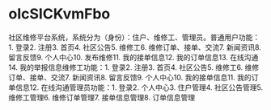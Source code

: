 # oIcSICKvmFbo
社区维修平台系统，系统分为（身份）：住户、维修工、管理员。普通用户功能：1. 登录2. 注册3. 首页4. 社区公告5. 维修工6. 维修订单、接单、交流7. 新闻资讯8. 留言反馈9. 个人中心10. 发布维修11. 我的接单信息12. 我的订单信息13. 在线沟通14. 我的举报信息维修工功能：1. 登录2. 注册3. 首页4. 社区公告5. 维修工6. 维修订单、接单、交流7. 新闻资讯8. 留言反馈9. 个人中心10. 我的接单信息11. 我的订单信息12. 在线沟通管理员功能：1. 登录2. 个人中心3. 住户管理4. 社区公告管理5. 维修工管理6. 维修订单管理7. 接单信息管理8. 订单信息管理
